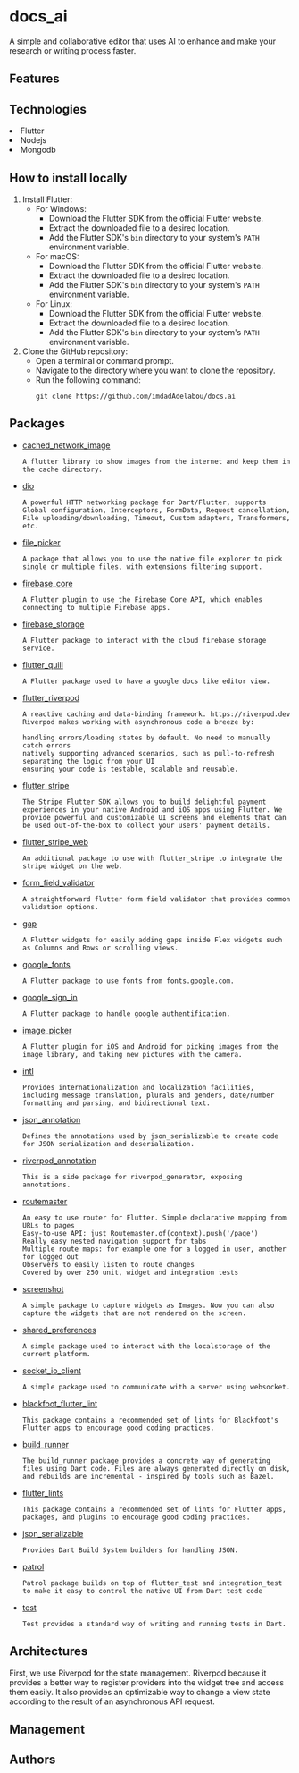 # docs_ai

A simple and collaborative editor that uses AI to enhance and make your research or writing process faster.

## Features

## Technologies
<li>Flutter</li>
<li>Nodejs</li>
<li>Mongodb</li>

## How to install locally
1. Install Flutter:
     - For Windows:
         - Download the Flutter SDK from the official Flutter website.
         - Extract the downloaded file to a desired location.
         - Add the Flutter SDK's `bin` directory to your system's `PATH` environment variable.
     - For macOS:
         - Download the Flutter SDK from the official Flutter website.
         - Extract the downloaded file to a desired location.
         - Add the Flutter SDK's `bin` directory to your system's `PATH` environment variable.
     - For Linux:
         - Download the Flutter SDK from the official Flutter website.
         - Extract the downloaded file to a desired location.
         - Add the Flutter SDK's `bin` directory to your system's `PATH` environment variable.
2. Clone the GitHub repository:
     - Open a terminal or command prompt.
     - Navigate to the directory where you want to clone the repository.
     - Run the following command:
         ```
         git clone https://github.com/imdadAdelabou/docs.ai
         ```
         
## Packages
- [cached_network_image](https://pub.dev/packages/cached_network_image/)
    ```
    A flutter library to show images from the internet and keep them in the cache directory.
    ```
- [dio](https://pub.dev/packages/dio/)
    ```
    A powerful HTTP networking package for Dart/Flutter, supports Global configuration, Interceptors, FormData, Request cancellation, File uploading/downloading, Timeout, Custom adapters, Transformers, etc.
    ```
- [file_picker](https://pub.dev/packages/file_picker/)
    ```
    A package that allows you to use the native file explorer to pick single or multiple files, with extensions filtering support.
    ```
- [firebase_core](https://pub.dev/packages/firebase_core/)
    ```
    A Flutter plugin to use the Firebase Core API, which enables connecting to multiple Firebase apps.
    ```
- [firebase_storage](https://pub.dev/packages/firebase_storage/)
    ```
    A Flutter package to interact with the cloud firebase storage service.
    ```
- [flutter_quill](https://pub.dev/packages/flutter_quill/)
    ```
    A Flutter package used to have a google docs like editor view.
    ```
- [flutter_riverpod](https://pub.dev/packages/flutter_riverpod/)
    ```
    A reactive caching and data-binding framework. https://riverpod.dev
    Riverpod makes working with asynchronous code a breeze by:

    handling errors/loading states by default. No need to manually catch errors
    natively supporting advanced scenarios, such as pull-to-refresh
    separating the logic from your UI
    ensuring your code is testable, scalable and reusable.
    ```
- [flutter_stripe](https://pub.dev/packages/flutter_stripe/)
    ```
    The Stripe Flutter SDK allows you to build delightful payment experiences in your native Android and iOS apps using Flutter. We provide powerful and customizable UI screens and elements that can be used out-of-the-box to collect your users' payment details.
    ```
- [flutter_stripe_web](https://pub.dev/packages/flutter_stripe_web/)
    ```
    An additional package to use with flutter_stripe to integrate the stripe widget on the web.
    ```
- [form_field_validator](https://pub.dev/packages/form_field_validator)
    ```
    A straightforward flutter form field validator that provides common validation options.
    ```
- [gap](https://pub.dev/packages/gap/)
    ```
    A Flutter widgets for easily adding gaps inside Flex widgets such as Columns and Rows or scrolling views.
    ```
- [google_fonts](https://pub.dev/packages/google_fonts/)
    ```
    A Flutter package to use fonts from fonts.google.com.
    ```
- [google_sign_in](https://pub.dev/packages/google_sign_in/)
    ```
    A Flutter package to handle google authentification.
    ```
- [image_picker](https://pub.dev/packages/image_picker/)
    ```
    A Flutter plugin for iOS and Android for picking images from the image library, and taking new pictures with the camera.
    ```
- [intl](https://pub.dev/packages/intl/)
    ```
    Provides internationalization and localization facilities, including message translation, plurals and genders, date/number formatting and parsing, and bidirectional text.
    ```
- [json_annotation](https://pub.dev/packages/json_annotation/)
    ```
    Defines the annotations used by json_serializable to create code for JSON serialization and deserialization.
    ```
- [riverpod_annotation](https://pub.dev/packages/riverpod_annotation/)
    ```
   This is a side package for riverpod_generator, exposing annotations.
    ```
- [routemaster](https://pub.dev/packages/routemaster/)
    ```
    An easy to use router for Flutter. Simple declarative mapping from URLs to pages
    Easy-to-use API: just Routemaster.of(context).push('/page')
    Really easy nested navigation support for tabs
    Multiple route maps: for example one for a logged in user, another for logged out
    Observers to easily listen to route changes
    Covered by over 250 unit, widget and integration tests
    ```
- [screenshot](https://pub.dev/packages/screenshot/)
    ```
    A simple package to capture widgets as Images. Now you can also capture the widgets that are not rendered on the screen.
    ```
- [shared_preferences](https://pub.dev/packages/shared_preferences/)
    ```
    A simple package used to interact with the localstorage of the current platform.
    ```
- [socket_io_client](https://pub.dev/packages/socket_io_client/)
    ```
    A simple package used to communicate with a server using websocket.
    ```
- [blackfoot_flutter_lint](https://pub.dev/packages/blackfoot_flutter_lint/)
    ```
    This package contains a recommended set of lints for Blackfoot's Flutter apps to encourage good coding practices.
    ```
- [build_runner](https://pub.dev/packages/build_runner/)
    ```
    The build_runner package provides a concrete way of generating files using Dart code. Files are always generated directly on disk, and rebuilds are incremental - inspired by tools such as Bazel.
    ```
- [flutter_lints](https://pub.dev/packages/flutter_lints/)
    ```
   This package contains a recommended set of lints for Flutter apps, packages, and plugins to encourage good coding practices.
    ```
- [json_serializable](https://pub.dev/packages/json_serializable/)
    ```
    Provides Dart Build System builders for handling JSON.
    ```
- [patrol](https://pub.dev/packages/patrol/)
    ```
    Patrol package builds on top of flutter_test and integration_test to make it easy to control the native UI from Dart test code
    ```
- [test](https://pub.dev/packages/test/)
    ```
    Test provides a standard way of writing and running tests in Dart.
    ```

## Architectures
First, we use Riverpod for the state management. Riverpod because it provides a better way to register providers into the widget tree and access them easily. It also provides an optimizable way to change a view state according to the result of an asynchronous API request.

## Management

## Authors